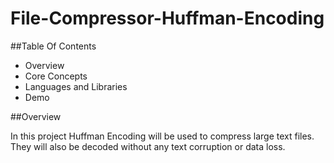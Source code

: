 # File-Compressor-Huffman-Encoding

##Table Of Contents
- Overview
- Core Concepts
- Languages and Libraries
- Demo 


##Overview

In this project Huffman Encoding will be used to compress 
large text files. They will also be decoded without
any text corruption or data loss.
